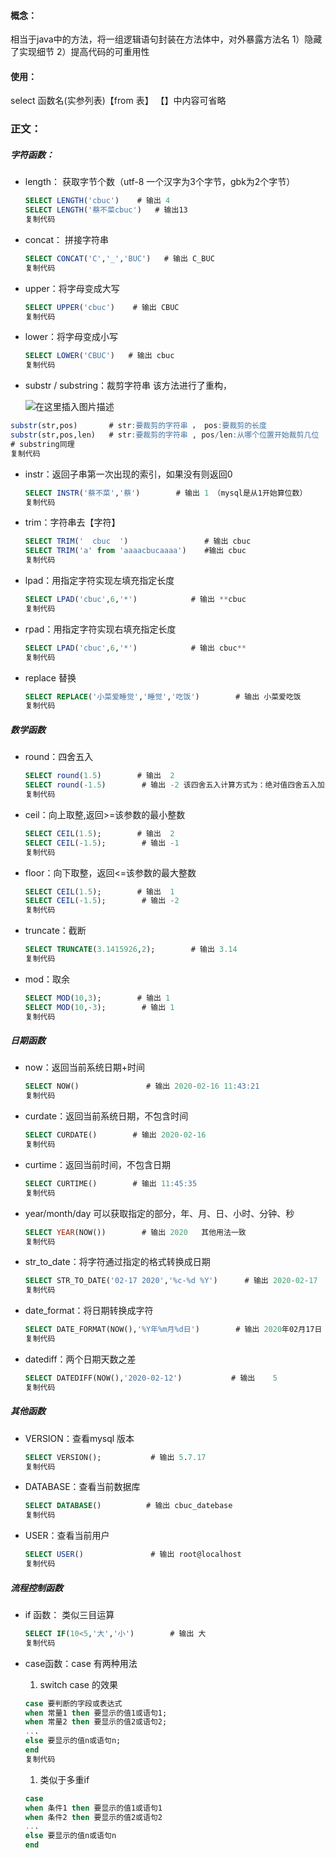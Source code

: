 #### 概念：

相当于java中的方法，将一组逻辑语句封装在方法体中，对外暴露方法名
1）隐藏了实现细节   2）提高代码的可重用性

#### 使用：

select 函数名(实参列表)【from 表】    【】中内容可省略

### 正文： 

##### 字符函数：

- length： 获取字节个数（utf-8 一个汉字为3个字节，gbk为2个字节）

  ```sql
  SELECT LENGTH('cbuc')    # 输出 4
  SELECT LENGTH('蔡不菜cbuc')   # 输出13
  复制代码
  ```

- concat： 拼接字符串

  ```sql
  SELECT CONCAT('C','_','BUC')   # 输出 C_BUC
  复制代码
  ```

- upper：将字母变成大写

  ```sql
  SELECT UPPER('cbuc')    # 输出 CBUC
  复制代码
  ```

- lower：将字母变成小写

  ```sql
  SELECT LOWER('CBUC')   # 输出 cbuc
  复制代码
  ```

- substr / substring：裁剪字符串
  该方法进行了重构，

  ![在这里插入图片描述](https://user-gold-cdn.xitu.io/2020/5/31/1726af70bb11180b?imageView2/0/w/1280/h/960/format/webp/ignore-error/1)

```sql
substr(str,pos)       # str:要裁剪的字符串 ， pos:要裁剪的长度
substr(str,pos,len)   # str:要裁剪的字符串 , pos/len:从哪个位置开始裁剪几位
# substring同理
复制代码
```

- instr：返回子串第一次出现的索引，如果没有则返回0

  ```sql
  SELECT INSTR('蔡不菜','蔡')        # 输出 1 （mysql是从1开始算位数）
  复制代码
  ```

- trim：字符串去【字符】

  ```sql
  SELECT TRIM('  cbuc  ')                 # 输出 cbuc
  SELECT TRIM('a' from 'aaaacbucaaaa')    #输出 cbuc
  复制代码
  ```

- lpad：用指定字符实现左填充指定长度

  ```sql
  SELECT LPAD('cbuc',6,'*')            # 输出 **cbuc
  复制代码
  ```

- rpad：用指定字符实现右填充指定长度

  ```sql
  SELECT LPAD('cbuc',6,'*')            # 输出 cbuc**
  复制代码
  ```

- replace 替换

  ```sql
  SELECT REPLACE('小菜爱睡觉','睡觉','吃饭')        # 输出 小菜爱吃饭
  复制代码
  ```

##### 数学函数

- round：四舍五入

  ```sql
  SELECT round(1.5)        # 输出  2
  SELECT round(-1.5)        # 输出 -2 该四舍五入计算方式为：绝对值四舍五入加负号
  复制代码
  ```

- ceil：向上取整,返回>=该参数的最小整数

  ```sql
  SELECT CEIL(1.5);        # 输出  2
  SELECT CEIL(-1.5);        # 输出 -1
  复制代码
  ```

- floor：向下取整，返回<=该参数的最大整数

  ```sql
  SELECT CEIL(1.5);        # 输出  1
  SELECT CEIL(-1.5);        # 输出 -2
  复制代码
  ```

- truncate：截断

  ```sql
  SELECT TRUNCATE(3.1415926,2);        # 输出 3.14
  复制代码
  ```

- mod：取余

  ```sql
  SELECT MOD(10,3);        # 输出 1
  SELECT MOD(10,-3);        # 输出 1
  复制代码
  ```

##### 日期函数

- now：返回当前系统日期+时间

  ```sql
  SELECT NOW()               # 输出 2020-02-16 11:43:21
  复制代码
  ```

- curdate：返回当前系统日期，不包含时间

  ```sql
  SELECT CURDATE()        # 输出 2020-02-16
  复制代码
  ```

- curtime：返回当前时间，不包含日期

  ```sql
  SELECT CURTIME()        # 输出 11:45:35
  复制代码
  ```

- year/month/day 可以获取指定的部分，年、月、日、小时、分钟、秒

  ```sql
  SELECT YEAR(NOW())        # 输出 2020   其他用法一致
  复制代码
  ```

- str_to_date：将字符通过指定的格式转换成日期

  ```sql
  SELECT STR_TO_DATE('02-17 2020','%c-%d %Y')      # 输出 2020-02-17
  复制代码
  ```

- date_format：将日期转换成字符

  ```sql
  SELECT DATE_FORMAT(NOW(),'%Y年%m月%d日')        # 输出 2020年02月17日
  复制代码
  ```

- datediff：两个日期天数之差

  ```sql
  SELECT DATEDIFF(NOW(),'2020-02-12')           # 输出    5
  复制代码
  ```

##### 其他函数

- VERSION：查看mysql 版本

  ```sql
  SELECT VERSION();           # 输出 5.7.17
  复制代码
  ```

- DATABASE：查看当前数据库

  ```sql
  SELECT DATABASE()          # 输出 cbuc_datebase
  复制代码
  ```

- USER：查看当前用户

  ```sql
  SELECT USER()               # 输出 root@localhost
  复制代码
  ```

##### 流程控制函数

- if 函数： 类似三目运算

  ```sql
  SELECT IF(10<5,'大','小')        # 输出 大
  复制代码
  ```

- case函数：case 有两种用法

  1. switch case 的效果

  ```sql
  case 要判断的字段或表达式
  when 常量1 then 要显示的值1或语句1;
  when 常量2 then 要显示的值2或语句2;
  ...
  else 要显示的值n或语句n;
  end
  复制代码
  ```

  1. 类似于多重if

  ```sql
  case 
  when 条件1 then 要显示的值1或语句1
  when 条件2 then 要显示的值2或语句2
  ...
  else 要显示的值n或语句n
  end
  ```

